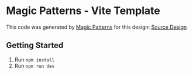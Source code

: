 # Magic Patterns - Vite Template

This code was generated by [Magic Patterns](https://magicpatterns.com) for this design: [Source Design](https://www.magicpatterns.com/c/b9ziukpxknz2izhghnafcu)

## Getting Started

1. Run `npm install`
2. Run `npm run dev`
